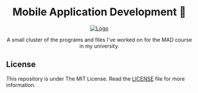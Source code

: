 <div align="center">
  <h1>Mobile Application Development 📱</h1>
   <a href="https://github.com/RiteshPuvvada/Mobile-Application-Development-Lab"><img src="https://user-images.githubusercontent.com/73629361/141234868-a2377661-4cba-4252-b742-58d16a95a67e.png" alt="Logo" border="0"></a>
  <p>
    A small cluster of the programs and files I've worked on for the MAD course in my university.
  </p>
</div>

## License
This repository is under The MIT License. Read the [LICENSE](https://github.com/RiteshPuvvada/Mobile-Application-Development-Lab/blob/main/LICENSE) file for more information.
